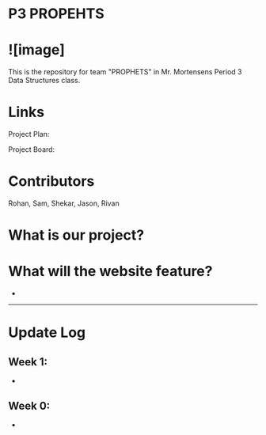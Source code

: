 # P3 PROPEHTS
# ![image]
This is the repository for team "PROPHETS" in Mr. Mortensens Period 3 Data Structures class.

# Links
Project Plan: 

Project Board:

# Contributors
Rohan, Sam, Shekar, Jason, Rivan

# What is our project?

# What will the website feature?
- 

---------------------------

# Update Log

## Week 1:
-
## Week 0:
-

